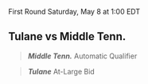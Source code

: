 First Round
Saturday, May 8 at 1:00 EDT
## Tulane vs Middle Tenn.

> ***Middle Tenn.***
> Automatic Qualifier

> ***Tulane***
> At-Large Bid